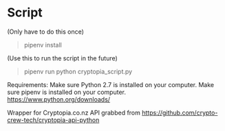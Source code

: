 # Script

(Only have to do this once)
> pipenv install

(Use this to run the script in the future)

> pipenv run python cryptopia_script.py

Requirements: Make sure Python 2.7 is installed on your computer.
Make sure pipenv is installed on your computer.
https://www.python.org/downloads/

Wrapper for Cryptopia.co.nz API grabbed from https://github.com/crypto-crew-tech/cryptopia-api-python
